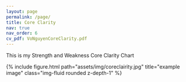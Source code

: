 ```yaml
---
layout: page
permalink: /page/
title: Core Clarity
nav: true
nav_order: 6
cv_pdf: VoNguyenCoreClarity.pdf
---
```


This is my Strength and Weakness Core Clarity Chart

<div class="row">
    <div class="col-sm mt-3 mt-md-0">
        {% include figure.html path="assets/img/coreclairity.jpg" title="example image" class="img-fluid rounded z-depth-1" %}
    </div>